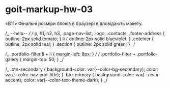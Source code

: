 # goit-markup-hw-03

«B11» Фінальні розміри блоків в браузері відповідають макету.

/_ --help-- _/
/_ p,
h1,
h2,
h3,
.page-nav-list,
.logo,
.contacts,
.footer-address {
outline: 2px solid tomato;
}
li {
outline: 2px solid blueviolet;
}
.coteiner {
outline: 2px solid teal;
}
.section {
outline: 2px solid green;
} _/

/_ .portfolio-filter li + li {
margin-left: 8px;
} _/
/_ .portfolio-filter + .portfolio-galery {
margin-top: 50;
} _/

/_ .btn-secondary {
background-color: var(--color-bg-secondary);
color: var(--color-nav-and-title);
}
.btn-primary {
background-color: var(--color-accent);
color: var(--color-text-theme-dark);
} _/
